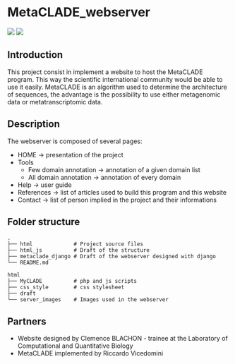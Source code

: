 # MetaCLADE_webserver
![](https://img.shields.io/badge/course-INTERSHIP-blue)
![](https://img.shields.io/badge/status-active-active)

## Introduction
This project consist in implement a website to host the MetaCLADE program. 
This way the scientific international community would be able to use it easily.
MetaCLADE is an algorithm used to determine the architecture of sequences, the advantage is the possibility to use either metagenomic data or metatranscriptomic data.


## Description
The webserver is composed of several pages:
* HOME -> presentation of the project
* Tools
  * Few domain annotation -> annotation of a given domain list
  * All domain annotation -> annotation of every domain
* Help -> user guide 
* References -> list of articles used to build this program and this website
* Contact -> list of person implied in the project and their informations
## Folder structure
```
.
├── html             # Project source files
├── html_js          # Draft of the structure
├── metaclade_django # Draft of the webserver designed with django
└── README.md

html
├── MyCLADE          # php and js scripts
├── css_style        # css stylesheet
├── draft           
└── server_images    # Images used in the webserver
```

## Partners
* Website designed by Clemence BLACHON - trainee at the Laboratory of Computational and Quantitative Biology
* MetaCLADE implemented by Riccardo Vicedomini
